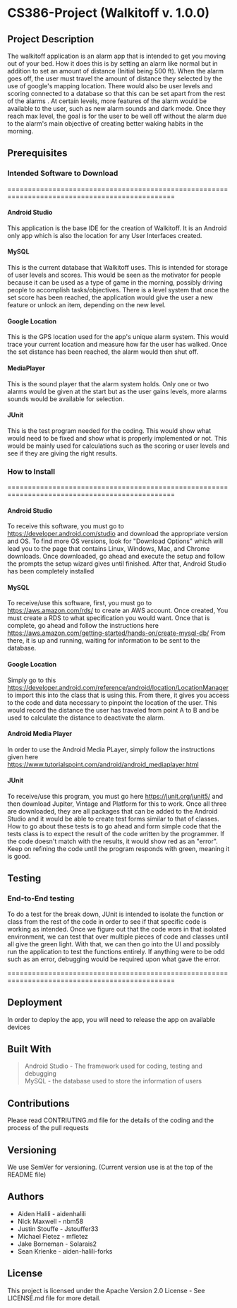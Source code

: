 # CS386-Project (Walkitoff v. 1.0.0)

## Project Description

The walkitoff application is an alarm app that is intended to get you moving out of your bed. 
How it does this is by setting an alarm like normal but in addition to set an amount of distance (Initial being 500 ft). 
When the alarm goes off, the user must travel the amount of distance they selected by the use of google's mapping location. 
There would also be user levels and scoring connected to a database so that this can be set apart from the rest of the alarms . 
At certain levels, more features of the alarm would be available to the user, such as new alarm sounds and dark mode. 
Once they reach max level, the goal is for the user to be well off without the alarm due to the alarm's main objective of creating better waking habits in the morning.

## Prerequisites

### Intended Software to Download
===============================================================================================
#### Android Studio
This application is the base IDE for the creation of Walkitoff. It is an Android only app which is also the location for any User Interfaces created.

#### MySQL
This is the current database that Walkitoff uses. This is intended for storage of user levels and scores. 
This would be seen as the motivator for people because it can be used as a type of game in the morning, possibly driving people to accomplish tasks/objectives. 
There is a level system that once the set score has been reached, the application would give the user a new feature or unlock an item, depending on the new level.

#### Google Location
This is the GPS location used for the app's unique alarm system. This would trace your current location and measure how far the user has walked.
Once the set distance has been reached, the alarm would then shut off.

#### MediaPlayer
This is the sound player that the alarm system holds. 
Only one or two alarms would be given at the start but as the user gains levels, more alarms sounds would be available for selection.

#### JUnit
This is the test program needed for the coding. This would show what would need to be fixed and show what is properly implemented or not. 
This would be mainly used for calculations such as the scoring or user levels and see if they are giving the right results.

### How to Install
===============================================================================================
#### Android Studio
To receive this software, you must go to https://developer.android.com/studio and download the appropriate version and OS.
To find more OS versions, look for "Download Options" which will lead you to the page that contains Linux, Windows, Mac, and Chrome downloads.
Once downloaded, go ahead and execute the setup and follow the prompts the setup wizard gives until finished. 
After that, Android Studio has been completely installed

#### MySQL
To receive/use this software, first, you must go to  https://aws.amazon.com/rds/ to create an AWS account. 
Once created, You must create a RDS to what specification you would want. 
Once that is complete, go ahead and follow the instructions here https://aws.amazon.com/getting-started/hands-on/create-mysql-db/
From there, it is up and running, waiting for information to be sent to the database.

#### Google Location
Simply go to this https://developer.android.com/reference/android/location/LocationManager to import this into the class that is using this.
From there, it gives you access to the code and data necessary to pinpoint the location of the user. 
This would record the distance the user has traveled from point A to B and be used to calculate the distance to deactivate the alarm.

#### Android Media Player
In order to use the Android Media PLayer, simply follow the instructions given here https://www.tutorialspoint.com/android/android_mediaplayer.html

#### JUnit
To receive/use this program, you must go here https://junit.org/junit5/ and then download Jupiter, Vintage and Platform for this to work. 
Once all three are downloaded, they are all packages that can be added to the Android Studio and it would be able to create test forms similar to that of classes.
How to go about these tests is to go ahead and form simple code that the tests class is to expect the result of the code written by the programmer.
If the code doesn't match with the results, it would show red as an "error". Keep on refining the code until the program responds with green, meaning it is good.

## Testing

### End-to-End testing
To do a test for the break down, JUnit is intended to isolate the function or class from the rest of the code in order to see if that specific code is working as intended. 
Once we figure out that the code wors in that isolated environment, we can test that over multiple pieces of code and classes until all give the green light. 
With that, we can then go into the UI and possibly run the application to test the functions entirely. If anything were to be odd such as an error, debugging would be required upon what gave the error.

===============================================================================================
## Deployment
In order to deploy the app, you will need to release the app on available devices

## Built With
> Android Studio - The framework used for coding, testing and debugging\
> MySQL - the database used to store the information of users

## Contributions
Please read CONTRIUTING.md file for the details of the coding and the process of the pull requests

## Versioning
We use SemVer for versioning. (Current version use is at the top of the README file) 

## Authors
- Aiden Halili - aidenhalili
- Nick Maxwell - nbm58
- Justin Stouffe - Jstouffer33
- Michael Fletez - mfletez
- Jake Borneman - Solarais2
- Sean Krienke - aiden-halili-forks

## License
This project is licensed under the Apache Version 2.0 License - See LICENSE.md file for more detail.


